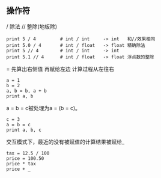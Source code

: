 操作符
---
/  除法
// 整除(地板除)

    print 5 / 4         # int / int     -> int   和//效果相同
    print 5.0 / 4       # int / float   -> float 精确除法
    print 5 // 4        # int / int     -> int
    print 5.1 // 4      # int / float   -> float 浮点数的整除

= 先算出右侧值 再赋给左边 计算过程从左往右

    a = 1
    b = 2
    a, b = b, a + b
    print a, b

a = b = c被处理为a = (b = c)。

    c = 3
    a = b = c
    print a, b, c


交互模式下，最近的没有被赋值的计算结果被赋给_

    tax = 12.5 / 100
    price = 100.50
    price * tax
    price + _
